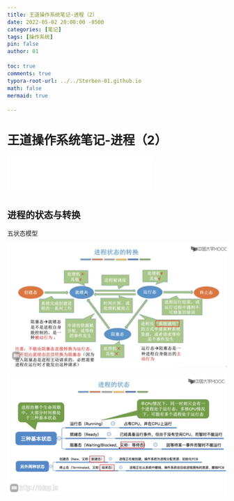 ```yaml
---
title: 王道操作系统笔记-进程（2）
date: 2022-05-02 20:00:00 -0500
categories: [笔记]
tags: [操作系统]
pin: false
author: 01

toc: true
comments: true
typora-root-url: ../../Sterben-01.github.io
math: false
mermaid: true

---
```


# 王道操作系统笔记-进程（2）

<iframe frameborder="no" border="0" marginwidth="0" marginheight="0" width="330" height="86" src="//music.163.com/outchain/player?type=2&amp;id=34834953&amp;auto=1&amp;height=66"> </iframe>

## 进程的状态与转换

五状态模型

![QQ截图20220502215008](/assets/blog_res/2022-05-02-OS5.assets/QQ%E6%88%AA%E5%9B%BE20220502215008.png)

![QQ截图20220502215018](/assets/blog_res/2022-05-02-OS5.assets/QQ%E6%88%AA%E5%9B%BE20220502215018.png)


